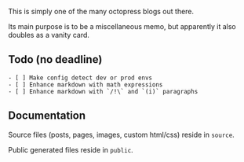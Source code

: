 
This is simply one of the many octopress blogs out there.

Its main purpose is to be a miscellaneous memo, but apparently it also doubles as a vanity card.


## Todo (no deadline)

```
- [ ] Make config detect dev or prod envs
- [ ] Enhance markdown with math expressions
- [ ] Enhance markdown with `/!\` and `(i)` paragraphs
```

## Documentation

Source files (posts, pages, images, custom html/css) reside in `source`.

Public generated files reside in `public`.

